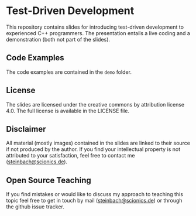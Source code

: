 # Test-Driven Development

This repository contains slides for introducing test-driven development to experienced C++ programmers. The presentation entails a live coding and a demonstration (both not part of the slides).

## Code Examples

The code examples are contained in the `demo` folder.


## License

The slides are licensed under the creative commons by attribution license 4.0. The full license is available in the LICENSE file.

## Disclaimer

All material (mostly images) contained in the slides are linked to their source if not produced by the author. If you find your intellectual property is not attributed to your satisfaction, feel free to contact me (steinbach@scionics.de).

## Open Source Teaching

If you find mistakes or would like to discuss my approach to teaching this topic feel free to get in touch by mail (steinbach@scionics.de) or through the github issue tracker.


